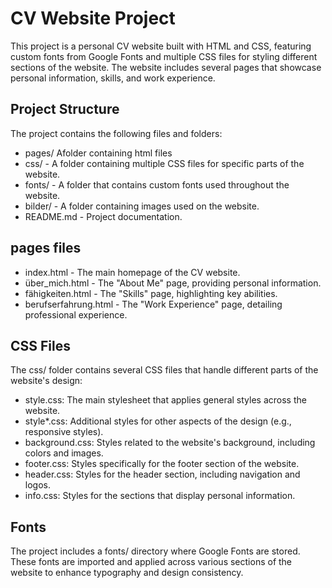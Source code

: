 # CV Website Project

This project is a personal CV website built with HTML and CSS, featuring custom fonts from Google Fonts and multiple CSS files for styling different sections of the website. The website includes several pages that showcase personal information, skills, and work experience.

## Project Structure

The project contains the following files and folders:

- pages/ Afolder containing html files
- css/ - A folder containing multiple CSS files for specific parts of the website.
- fonts/ - A folder that contains custom fonts used throughout the website.
- bilder/ - A folder containing images used on the website.
- README.md - Project documentation.

## pages files

- index.html - The main homepage of the CV website.
- über_mich.html - The "About Me" page, providing personal information.
- fähigkeiten.html - The "Skills" page, highlighting key abilities.
- berufserfahrung.html - The "Work Experience" page, detailing professional experience.

## CSS Files

The css/ folder contains several CSS files that handle different parts of the website's design:

- style.css: The main stylesheet that applies general styles across the website.
- style*.css: Additional styles for other aspects of the design (e.g., responsive styles).
- background.css: Styles related to the website's background, including colors and images.
- footer.css: Styles specifically for the footer section of the website.
- header.css: Styles for the header section, including navigation and logos.
- info.css: Styles for the sections that display personal information.

## Fonts

The project includes a fonts/ directory where Google Fonts are stored. These fonts are imported and applied across various sections of the website to enhance typography and design consistency.




